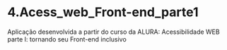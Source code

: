 # 4.Acess_web_Front-end_parte1
Aplicação desenvolvida a partir do curso da ALURA: Acessibilidade WEB parte I: tornando seu Front-end inclusivo 
